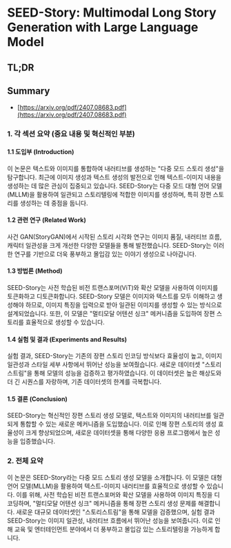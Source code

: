 # SEED-Story: Multimodal Long Story Generation with Large Language Model
## TL;DR
## Summary
- [https://arxiv.org/pdf/2407.08683.pdf](https://arxiv.org/pdf/2407.08683.pdf)

### 1. 각 섹션 요약 (중요 내용 및 혁신적인 부분)

#### 1.1 도입부 (Introduction)
이 논문은 텍스트와 이미지를 통합하여 내러티브를 생성하는 "다중 모드 스토리 생성"을 탐구합니다. 최근에 이미지 생성과 텍스트 생성의 발전으로 인해 텍스트-이미지 내용을 생성하는 데 많은 관심이 집중되고 있습니다. SEED-Story는 다중 모드 대형 언어 모델(MLLM)을 활용하여 일관되고 스토리텔링에 적합한 이미지를 생성하며, 특히 장편 스토리를 생성하는 데 중점을 둡니다.

#### 1.2 관련 연구 (Related Work)
사건 GAN(StoryGAN)에서 시작된 스토리 시각화 연구는 이미지 품질, 내러티브 흐름, 캐릭터 일관성을 크게 개선한 다양한 모델들을 통해 발전했습니다. SEED-Story는 이러한 연구를 기반으로 더욱 풍부하고 몰입감 있는 이야기 생성으로 나아갑니다.

#### 1.3 방법론 (Method)
SEED-Story는 사전 학습된 비전 트랜스포머(ViT)와 확산 모델을 사용하여 이미지를 토큰화하고 디토큰화합니다. SEED-Story 모델은 이미지와 텍스트를 모두 이해하고 생성해야 하므로, 이미지 특징을 입력으로 받아 일관된 이미지를 생성할 수 있는 방식으로 설계되었습니다. 또한, 이 모델은 "멀티모달 어텐션 싱크" 메커니즘을 도입하여 장편 스토리를 효율적으로 생성할 수 있습니다.

#### 1.4 실험 및 결과 (Experiments and Results)
실험 결과, SEED-Story는 기존의 장편 스토리 인코딩 방식보다 효율성이 높고, 이미지 일관성과 스타일 세부 사항에서 뛰어난 성능을 보여줬습니다. 새로운 데이터셋 "스토리스트림"을 통해 모델의 성능을 검증하고 평가하였습니다. 이 데이터셋은 높은 해상도와 더 긴 시퀀스를 자랑하며, 기존 데이터셋의 한계를 극복합니다.

#### 1.5 결론 (Conclusion)
SEED-Story는 혁신적인 장편 스토리 생성 모델로, 텍스트와 이미지의 내러티브를 일관되게 통합할 수 있는 새로운 메커니즘을 도입했습니다. 이로 인해 장편 스토리의 생성 효율성이 크게 향상되었으며, 새로운 데이터셋을 통해 다양한 응용 프로그램에서 높은 성능을 입증했습니다.

### 2. 전체 요약
이 논문은 SEED-Story라는 다중 모드 스토리 생성 모델을 소개합니다. 이 모델은 대형 언어 모델(MLLM)을 활용하여 텍스트-이미지 내러티브를 효율적으로 생성할 수 있습니다. 이를 위해, 사전 학습된 비전 트랜스포머와 확산 모델을 사용하여 이미지 특징을 디코딩하며, "멀티모달 어텐션 싱크" 메커니즘을 통해 장편 스토리 생성 문제를 해결합니다. 새로운 대규모 데이터셋인 "스토리스트림"을 통해 모델을 검증했으며, 실험 결과 SEED-Story는 이미지 일관성, 내러티브 흐름에서 뛰어난 성능을 보여줍니다. 이로 인해 교육 및 엔터테인먼트 분야에서 더 풍부하고 몰입감 있는 스토리텔링을 가능하게 합니다.